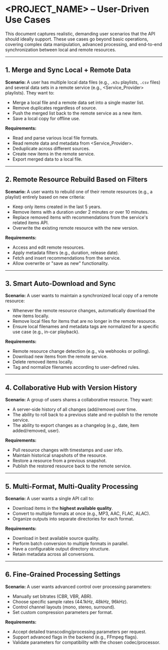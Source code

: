 # <PROJECT_NAME> – User-Driven Use Cases

This document captures realistic, demanding user scenarios that the API should ideally support.
These use cases go beyond basic operations, covering complex data manipulation,
advanced processing, and end-to-end synchronization between local and remote resources.

---

## 1. Merge and Sync Local + Remote Data
**Scenario:**
A user has multiple local data files (e.g., `.m3u` playlists, `.csv` files) and several data sets in a remote service (e.g., <Service_Provider> playlists). They want to:
- Merge a local file and a remote data set into a single master list.
- Remove duplicates regardless of source.
- Push the merged list back to the remote service as a new item.
- Save a local copy for offline use.

**Requirements:**
- Read and parse various local file formats.
- Read remote data and metadata from <Service_Provider>.
- Deduplicate across different sources.
- Create new items in the remote service.
- Export merged data to a local file.

---

## 2. Remote Resource Rebuild Based on Filters
**Scenario:**
A user wants to rebuild one of their remote resources (e.g., a playlist) entirely based on new criteria:
- Keep only items created in the last 5 years.
- Remove items with a duration under 2 minutes or over 10 minutes.
- Replace removed items with recommendations from the service's related items API.
- Overwrite the existing remote resource with the new version.

**Requirements:**
- Access and edit remote resources.
- Apply metadata filters (e.g., duration, release date).
- Fetch and insert recommendations from the service.
- Allow overwrite or "save as new" functionality.

---

## 3. Smart Auto-Download and Sync
**Scenario:**
A user wants to maintain a synchronized local copy of a remote resource:
- Whenever the remote resource changes, automatically download the new items locally.
- Remove local files for items that are no longer in the remote resource.
- Ensure local filenames and metadata tags are normalized for a specific use case (e.g., in-car playback).

**Requirements:**
- Remote resource change detection (e.g., via webhooks or polling).
- Download new items from the remote service.
- Delete removed items locally.
- Tag and normalize filenames according to user-defined rules.

---

## 4. Collaborative Hub with Version History
**Scenario:**
A group of users shares a collaborative resource. They want:
- A server-side history of all changes (add/remove) over time.
- The ability to roll back to a previous state and re-publish to the remote service.
- The ability to export changes as a changelog (e.g., date, item added/removed, user).

**Requirements:**
- Pull resource changes with timestamps and user info.
- Maintain historical snapshots of the resource.
- Restore a resource from a previous snapshot.
- Publish the restored resource back to the remote service.

---

## 5. Multi-Format, Multi-Quality Processing
**Scenario:**
A user wants a single API call to:
- Download items in the **highest available quality**.
- Convert to multiple formats at once (e.g., MP3, AAC, FLAC, ALAC).
- Organize outputs into separate directories for each format.

**Requirements:**
- Download in best available source quality.
- Perform batch conversion to multiple formats in parallel.
- Have a configurable output directory structure.
- Retain metadata across all conversions.

---

## 6. Fine-Grained Processing Settings
**Scenario:**
A user wants advanced control over processing parameters:
- Manually set bitrates (CBR, VBR, ABR).
- Choose specific sample rates (44.1kHz, 48kHz, 96kHz).
- Control channel layouts (mono, stereo, surround).
- Set custom compression parameters per format.

**Requirements:**
- Accept detailed transcoding/processing parameters per request.
- Support advanced flags in the backend (e.g., FFmpeg flags).
- Validate parameters for compatibility with the chosen codec/processor.
